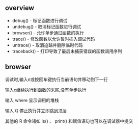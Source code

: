 ## overview
* debug()     - 标记函数进行调试
* undebug()   - 取消标记函数进行调试
* browser()   - 允许单步通过函数的执行
* trace()     - 修改函数以允许暂时插入调试代码
* untrace()   - 取消追踪并删除临时代码
* traceback() - 打印导致了最后未捕获错误的函数调用序列

## browser
调试时,输入n或按回车键执行当前语句并移动到下一行

输入c继续执行到函数的末尾,没有单步执行

输入 where 显示调用的堆栈

输入 Q 停止执行并立即跳到顶层

其他的 R 命令诸如 ls() 、 print() 和赋值语句也可以在调试器中提交
